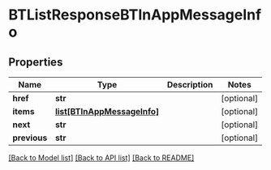 # BTListResponseBTInAppMessageInfo

## Properties
Name | Type | Description | Notes
------------ | ------------- | ------------- | -------------
**href** | **str** |  | [optional] 
**items** | [**list[BTInAppMessageInfo]**](BTInAppMessageInfo.md) |  | [optional] 
**next** | **str** |  | [optional] 
**previous** | **str** |  | [optional] 

[[Back to Model list]](../README.md#documentation-for-models) [[Back to API list]](../README.md#documentation-for-api-endpoints) [[Back to README]](../README.md)


